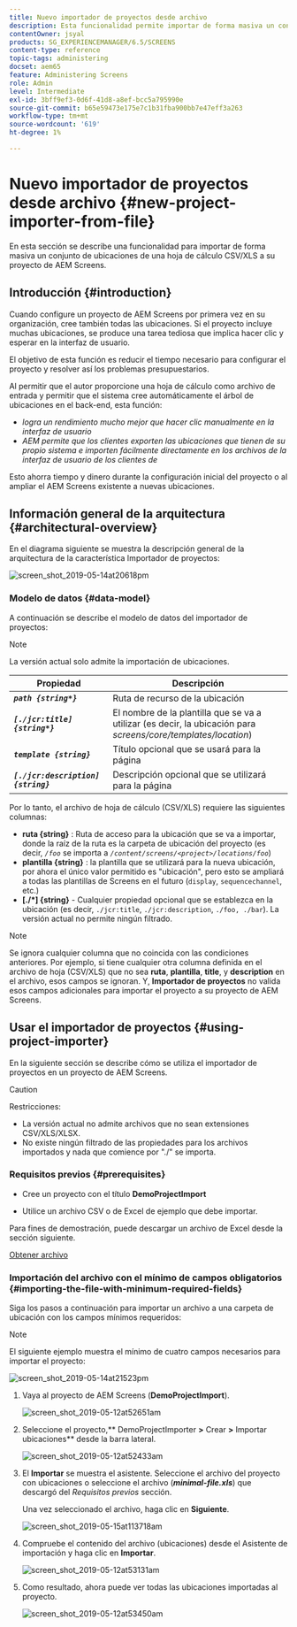 ```yaml
---
title: Nuevo importador de proyectos desde archivo
description: Esta funcionalidad permite importar de forma masiva un conjunto de ubicaciones de una hoja de cálculo CSV/XLS a un proyecto de AEM Screens.
contentOwner: jsyal
products: SG_EXPERIENCEMANAGER/6.5/SCREENS
content-type: reference
topic-tags: administering
docset: aem65
feature: Administering Screens
role: Admin
level: Intermediate
exl-id: 3bff9ef3-0d6f-41d8-a8ef-bcc5a795990e
source-git-commit: b65e59473e175e7c1b31fba900bb7e47eff3a263
workflow-type: tm+mt
source-wordcount: '619'
ht-degree: 1%

---
```


# Nuevo importador de proyectos desde archivo {#new-project-importer-from-file}

En esta sección se describe una funcionalidad para importar de forma masiva un conjunto de ubicaciones de una hoja de cálculo CSV/XLS a su proyecto de AEM Screens.

## Introducción {#introduction}

Cuando configure un proyecto de AEM Screens por primera vez en su organización, cree también todas las ubicaciones. Si el proyecto incluye muchas ubicaciones, se produce una tarea tediosa que implica hacer clic y esperar en la interfaz de usuario.

El objetivo de esta función es reducir el tiempo necesario para configurar el proyecto y resolver así los problemas presupuestarios.

Al permitir que el autor proporcione una hoja de cálculo como archivo de entrada y permitir que el sistema cree automáticamente el árbol de ubicaciones en el back-end, esta función:

* *logra un rendimiento mucho mejor que hacer clic manualmente en la interfaz de usuario*
* *AEM permite que los clientes exporten las ubicaciones que tienen de su propio sistema e importen fácilmente directamente en los archivos de la interfaz de usuario de los clientes de*

Esto ahorra tiempo y dinero durante la configuración inicial del proyecto o al ampliar el AEM Screens existente a nuevas ubicaciones.

## Información general de la arquitectura {#architectural-overview}

En el diagrama siguiente se muestra la descripción general de la arquitectura de la característica Importador de proyectos:

![screen_shot_2019-05-14at20618pm](assets/screen_shot_2019-05-14at20618pm.png)

### Modelo de datos {#data-model}

A continuación se describe el modelo de datos del importador de proyectos:

>[!NOTE]
>
>La versión actual solo admite la importación de ubicaciones.

| **Propiedad** | **Descripción** |
|---|---|
| ***`path {string*}`*** | Ruta de recurso de la ubicación |
| ***`[./jcr:title] {string*}`*** | El nombre de la plantilla que se va a utilizar (es decir, la ubicación para *screens/core/templates/location*) |
| ***`template {string}`*** | Título opcional que se usará para la página |
| ***`[./jcr:description] {string}`*** | Descripción opcional que se utilizará para la página |

Por lo tanto, el archivo de hoja de cálculo (CSV/XLS) requiere las siguientes columnas:

* **ruta {string}** : Ruta de acceso para la ubicación que se va a importar, donde la raíz de la ruta es la carpeta de ubicación del proyecto (es decir, *`/foo`* se importa a *`/content/screens/<project>/locations/foo`*)
* **plantilla {string}** : la plantilla que se utilizará para la nueva ubicación, por ahora el único valor permitido es &quot;ubicación&quot;, pero esto se ampliará a todas las plantillas de Screens en el futuro (`display`, `sequencechannel`, etc.)
* **[./*] {string}** - Cualquier propiedad opcional que se establezca en la ubicación (es decir, `./jcr:title`, `./jcr:description`, `./foo, ./bar`). La versión actual no permite ningún filtrado.

>[!NOTE]
>
>Se ignora cualquier columna que no coincida con las condiciones anteriores. Por ejemplo, si tiene cualquier otra columna definida en el archivo de hoja (CSV/XLS) que no sea **ruta**, **plantilla**, **title**, y **description** en el archivo, esos campos se ignoran. Y, **Importador de proyectos** no valida esos campos adicionales para importar el proyecto a su proyecto de AEM Screens.

## Usar el importador de proyectos {#using-project-importer}

En la siguiente sección se describe cómo se utiliza el importador de proyectos en un proyecto de AEM Screens.

>[!CAUTION]
>
>Restricciones:
>
>* La versión actual no admite archivos que no sean extensiones CSV/XLS/XLSX.
>* No existe ningún filtrado de las propiedades para los archivos importados y nada que comience por &quot;./&quot; se importa.
>

### Requisitos previos {#prerequisites}

* Cree un proyecto con el título **DemoProjectImport**

* Utilice un archivo CSV o de Excel de ejemplo que debe importar.

Para fines de demostración, puede descargar un archivo de Excel desde la sección siguiente.

[Obtener archivo](assets/minimal-file.xls)

### Importación del archivo con el mínimo de campos obligatorios {#importing-the-file-with-minimum-required-fields}

Siga los pasos a continuación para importar un archivo a una carpeta de ubicación con los campos mínimos requeridos:

>[!NOTE]
>
>El siguiente ejemplo muestra el mínimo de cuatro campos necesarios para importar el proyecto:

![screen_shot_2019-05-14at21523pm](assets/screen_shot_2019-05-14at21523pm.png)

1. Vaya al proyecto de AEM Screens (**DemoProjectImport**).

   ![screen_shot_2019-05-12at52651am](assets/screen_shot_2019-05-12at52651am.png)

1. Seleccione el proyecto,** DemoProjectImporter **>** Crear **>** Importar ubicaciones** desde la barra lateral.

   ![screen_shot_2019-05-12at52433am](assets/screen_shot_2019-05-12at52433am.png)

1. El **Importar** se muestra el asistente. Seleccione el archivo del proyecto con ubicaciones o seleccione el archivo (***minimal-file.xls***) que descargó del *Requisitos previos* sección.

   Una vez seleccionado el archivo, haga clic en **Siguiente**.

   ![screen_shot_2019-05-15at113718am](assets/screen_shot_2019-05-15at113718am.png)

1. Compruebe el contenido del archivo (ubicaciones) desde el Asistente de importación y haga clic en **Importar**.

   ![screen_shot_2019-05-12at53131am](assets/screen_shot_2019-05-12at53131am.png)

1. Como resultado, ahora puede ver todas las ubicaciones importadas al proyecto.

   ![screen_shot_2019-05-12at53450am](assets/screen_shot_2019-05-12at53450am.png)
